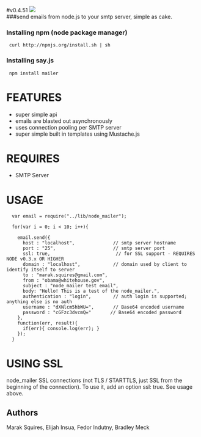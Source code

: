 #v0.4.51
<img src = "https://github.com/Marak/node_mailer/raw/master/logo.png"/><br/>
###send emails from node.js to your smtp server, simple as cake.

### Installing npm (node package manager)

     curl http://npmjs.org/install.sh | sh

### Installing say.js

     npm install mailer

# FEATURES
 - super simple api
 - emails are blasted out asynchronously
 - uses connection pooling per SMTP server
 - super simple built in templates using Mustache.js

# REQUIRES
 - SMTP Server

# USAGE
      var email = require("../lib/node_mailer");

      for(var i = 0; i < 10; i++){
  
        email.send({
          host : "localhost",              // smtp server hostname
          port : "25",                     // smtp server port
		  ssl: true,						// for SSL support - REQUIRES NODE v0.3.x OR HIGHER
          domain : "localhost",            // domain used by client to identify itself to server
          to : "marak.squires@gmail.com",
          from : "obama@whitehouse.gov",
          subject : "node_mailer test email",
          body: "Hello! This is a test of the node_mailer.",
          authentication : "login",        // auth login is supported; anything else is no auth
          username : "dXNlcm5hbWU=",       // Base64 encoded username
          password : "cGFzc3dvcmQ="       // Base64 encoded password
        },
        function(err, result){
          if(err){ console.log(err); }
        });
      }

# USING SSL
node_mailer SSL connections (not TLS / STARTTLS, just SSL from the beginning of the connection). To use it,
add an option ssl: true. See usage above.


## Authors

Marak Squires, Elijah Insua, Fedor Indutny, Bradley Meck

